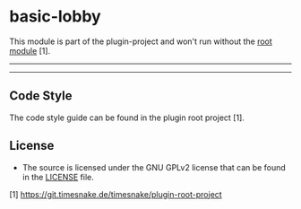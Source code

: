 # basic-lobby

This module is part of the plugin-project and won't run without
the [root module](https://git.timesnake.de/timesnake/plugin-root-project) [1].

---

---

## Code Style

The code style guide can be found in the plugin root project [1].

## License

- The source is licensed under the GNU GPLv2 license that can be found in the [LICENSE](LICENSE)
  file.

[1] https://git.timesnake.de/timesnake/plugin-root-project